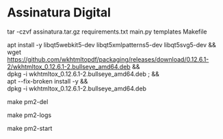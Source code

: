 # Assinatura Digital

tar -czvf assinatura.tar.gz requirements.txt main.py templates Makefile

apt install -y libqt5webkit5-dev libqt5xmlpatterns5-dev libqt5svg5-dev && \
wget https://github.com/wkhtmltopdf/packaging/releases/download/0.12.6.1-2/wkhtmltox_0.12.6.1-2.bullseye_amd64.deb && \
dpkg -i wkhtmltox_0.12.6.1-2.bullseye_amd64.deb ; && \
apt --fix-broken install -y && \
dpkg -i wkhtmltox_0.12.6.1-2.bullseye_amd64.deb

make pm2-del

make pm2-logs

make pm2-start

